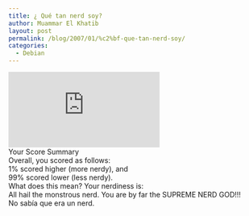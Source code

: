```yaml
---
title: ¿ Qué tan nerd soy?
author: Muammar El Khatib
layout: post
permalink: /blog/2007/01/%c2%bf-que-tan-nerd-soy/
categories:
  - Debian
---
```

[![I am nerdier than 99% of all people. Are you nerdier? Click here to find out!][1]][2]  
Your Score Summary  
Overall, you scored as follows:  
1% scored higher (more nerdy), and  
99% scored lower (less nerdy).  
What does this mean? Your nerdiness is:  
All hail the monstrous nerd. You are by far the SUPREME NERD GOD!!!  
No sabía que era un nerd.

 [1]: http://www.nerdtests.com/images/ft/nq.php?val=4798
 [2]: http://www.nerdtests.com/ft_nq.php?im